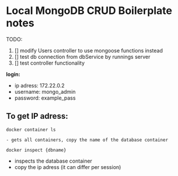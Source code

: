# Local MongoDB CRUD Boilerplate notes

TODO:
1. [] modify Users controller to use mongoose functions instead
2. [] test db connection from dbService by runnings server
3. [] test controller functionality


**login:** 
- ip adress: 172.22.0.2 
- username: mongo_admin
- password: example_pass

## To get IP adress:
``` Terminal
docker container ls 
```
    - gets all containers, copy the name of the database container
``` Terminal
docker inspect {dbname}
```
  - inspects the database container
  - copy the ip adress (it can differ per session)